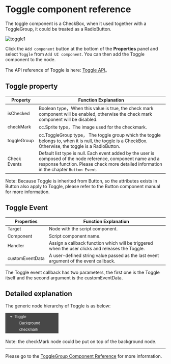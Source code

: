 # Toggle component reference

The toggle component is a CheckBox, when it used together with a ToggleGroup, it could be treated as a RadioButton.

![toggle1](./toggle/toggle.png)

Click the `Add component` button at the bottom of the **Properties** panel and select `Toggle` from `Add UI component`. You can then add the Toggle component to the node.

The API reference of Toggle is here: [Toggle API](../../../api/en/classes/Toggle.html)。

## Toggle property
| Property       |   Function Explanation
| -------------- | ----------- |
|isChecked       | Boolean type，When this value is true, the check mark component will be enabled, otherwise the check mark component will be disabled.
|checkMark       | cc.Sprite type，The image used for the checkmark.
|toggleGroup     | cc.ToggleGroup type， The toggle group which the toggle belongs to, when it is null, the toggle is a CheckBox. Otherwise, the toggle is a RadioButton.
|Check Events    | Default list type is null. Each event added by the user is composed of the node reference, component name and a response function. Please check more detailed information in the chapter `Button Event`.

Note: Because Toggle is inherited from Button, so the attributes exists in Button also apply to Toggle, please refer to the Button component manual for more information.

## Toggle Event

| Properties      | Function Explanation                                                                             |
| --------------  | -----------                                                                                      |
| Target          | Node with the script component.                                                                  |
| Component       | Script component name.                                                                           |
| Handler         | Assign a callback function which will be triggered when the user clicks and releases the Toggle. |
| customEventData | A user-defined string value passed as the last event argument of the event callback.             |

The Toggle event callback has two parameters, the first one is  the Toggle itself and the second argument is the customEventData.

## Detailed explanation
The generic node hierarchy of Toggle is as below:

![toggle-node-tree](./toggle/toggle-node-tree.png)

Note: the checkMark node could be put on top of the background node.

---

Please go to the  [ToggleGroup Component Reference](toggleGroup.md) for more information.
